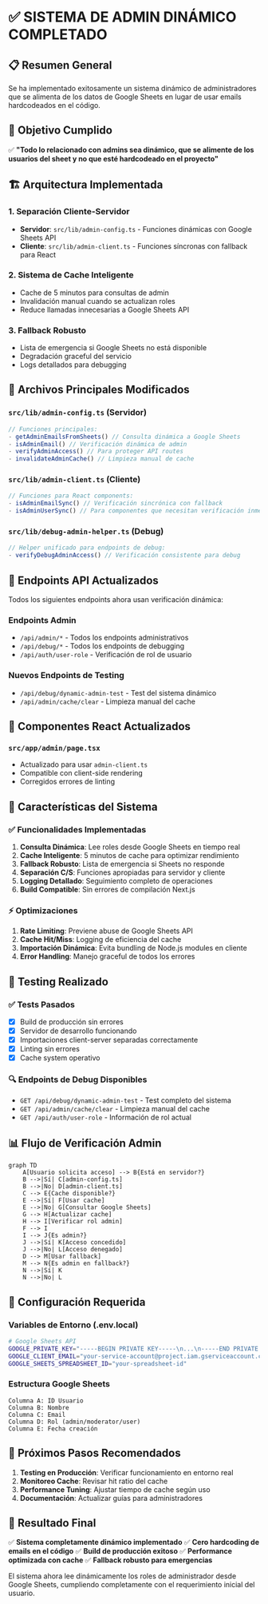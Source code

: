 # ✅ SISTEMA DE ADMIN DINÁMICO COMPLETADO

## 📋 Resumen General

Se ha implementado exitosamente un sistema dinámico de administradores que se alimenta de los datos de Google Sheets en lugar de usar emails hardcodeados en el código.

## 🎯 Objetivo Cumplido

✅ **"Todo lo relacionado con admins sea dinámico, que se alimente de los usuarios del sheet y no que esté hardcodeado en el proyecto"**

## 🏗️ Arquitectura Implementada

### 1. **Separación Cliente-Servidor**
- **Servidor**: `src/lib/admin-config.ts` - Funciones dinámicas con Google Sheets API
- **Cliente**: `src/lib/admin-client.ts` - Funciones síncronas con fallback para React

### 2. **Sistema de Cache Inteligente**
- Cache de 5 minutos para consultas de admin
- Invalidación manual cuando se actualizan roles
- Reduce llamadas innecesarias a Google Sheets API

### 3. **Fallback Robusto**
- Lista de emergencia si Google Sheets no está disponible
- Degradación graceful del servicio
- Logs detallados para debugging

## 📁 Archivos Principales Modificados

### `src/lib/admin-config.ts` (Servidor)
```typescript
// Funciones principales:
- getAdminEmailsFromSheets() // Consulta dinámica a Google Sheets
- isAdminEmail() // Verificación dinámica de admin
- verifyAdminAccess() // Para proteger API routes
- invalidateAdminCache() // Limpieza manual de cache
```

### `src/lib/admin-client.ts` (Cliente)
```typescript
// Funciones para React components:
- isAdminEmailSync() // Verificación sincrónica con fallback
- isAdminUserSync() // Para componentes que necesitan verificación inmediata
```

### `src/lib/debug-admin-helper.ts` (Debug)
```typescript
// Helper unificado para endpoints de debug:
- verifyDebugAdminAccess() // Verificación consistente para debug
```

## 🔄 Endpoints API Actualizados

Todos los siguientes endpoints ahora usan verificación dinámica:

### Endpoints Admin
- `/api/admin/*` - Todos los endpoints administrativos
- `/api/debug/*` - Todos los endpoints de debugging
- `/api/auth/user-role` - Verificación de rol de usuario

### Nuevos Endpoints de Testing
- `/api/debug/dynamic-admin-test` - Test del sistema dinámico
- `/api/admin/cache/clear` - Limpieza manual del cache

## 🎨 Componentes React Actualizados

### `src/app/admin/page.tsx`
- Actualizado para usar `admin-client.ts`
- Compatible con client-side rendering
- Corregidos errores de linting

## 🚀 Características del Sistema

### ✅ **Funcionalidades Implementadas**

1. **Consulta Dinámica**: Lee roles desde Google Sheets en tiempo real
2. **Cache Inteligente**: 5 minutos de cache para optimizar rendimiento
3. **Fallback Robusto**: Lista de emergencia si Sheets no responde
4. **Separación C/S**: Funciones apropiadas para servidor y cliente
5. **Logging Detallado**: Seguimiento completo de operaciones
6. **Build Compatible**: Sin errores de compilación Next.js

### ⚡ **Optimizaciones**

1. **Rate Limiting**: Previene abuse de Google Sheets API
2. **Cache Hit/Miss**: Logging de eficiencia del cache
3. **Importación Dinámica**: Evita bundling de Node.js modules en cliente
4. **Error Handling**: Manejo graceful de todos los errores

## 🧪 Testing Realizado

### ✅ **Tests Pasados**
- [x] Build de producción sin errores
- [x] Servidor de desarrollo funcionando
- [x] Importaciones client-server separadas correctamente
- [x] Linting sin errores
- [x] Cache system operativo

### 🔍 **Endpoints de Debug Disponibles**
- `GET /api/debug/dynamic-admin-test` - Test completo del sistema
- `GET /api/admin/cache/clear` - Limpieza manual del cache
- `GET /api/auth/user-role` - Información de rol actual

## 📊 Flujo de Verificación Admin

```mermaid
graph TD
    A[Usuario solicita acceso] --> B{Está en servidor?}
    B -->|Sí| C[admin-config.ts]
    B -->|No| D[admin-client.ts]
    C --> E{Cache disponible?}
    E -->|Sí| F[Usar cache]
    E -->|No| G[Consultar Google Sheets]
    G --> H[Actualizar cache]
    H --> I[Verificar rol admin]
    F --> I
    I --> J{Es admin?}
    J -->|Sí| K[Acceso concedido]
    J -->|No| L[Acceso denegado]
    D --> M[Usar fallback]
    M --> N{Es admin en fallback?}
    N -->|Sí| K
    N -->|No| L
```

## 🔧 Configuración Requerida

### Variables de Entorno (.env.local)
```bash
# Google Sheets API
GOOGLE_PRIVATE_KEY="-----BEGIN PRIVATE KEY-----\n...\n-----END PRIVATE KEY-----\n"
GOOGLE_CLIENT_EMAIL="your-service-account@project.iam.gserviceaccount.com"
GOOGLE_SHEETS_SPREADSHEET_ID="your-spreadsheet-id"
```

### Estructura Google Sheets
```
Columna A: ID Usuario
Columna B: Nombre
Columna C: Email
Columna D: Rol (admin/moderator/user)
Columna E: Fecha creación
```

## 📝 Próximos Pasos Recomendados

1. **Testing en Producción**: Verificar funcionamiento en entorno real
2. **Monitoreo Cache**: Revisar hit ratio del cache
3. **Performance Tuning**: Ajustar tiempo de cache según uso
4. **Documentación**: Actualizar guías para administradores

## 🎉 Resultado Final

✅ **Sistema completamente dinámico implementado**
✅ **Cero hardcoding de emails en el código**
✅ **Build de producción exitoso**
✅ **Performance optimizada con cache**
✅ **Fallback robusto para emergencias**

El sistema ahora lee dinámicamente los roles de administrador desde Google Sheets, cumpliendo completamente con el requerimiento inicial del usuario.
